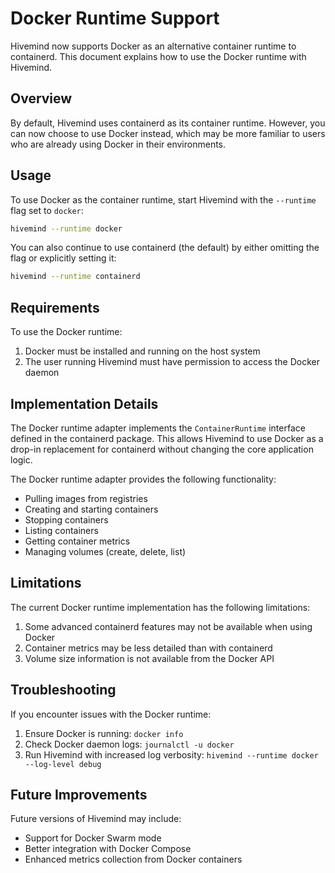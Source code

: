 # Docker Runtime Support

Hivemind now supports Docker as an alternative container runtime to containerd. This document explains how to use the Docker runtime with Hivemind.

## Overview

By default, Hivemind uses containerd as its container runtime. However, you can now choose to use Docker instead, which may be more familiar to users who are already using Docker in their environments.

## Usage

To use Docker as the container runtime, start Hivemind with the `--runtime` flag set to `docker`:

```bash
hivemind --runtime docker
```

You can also continue to use containerd (the default) by either omitting the flag or explicitly setting it:

```bash
hivemind --runtime containerd
```

## Requirements

To use the Docker runtime:

1. Docker must be installed and running on the host system
2. The user running Hivemind must have permission to access the Docker daemon

## Implementation Details

The Docker runtime adapter implements the `ContainerRuntime` interface defined in the containerd package. This allows Hivemind to use Docker as a drop-in replacement for containerd without changing the core application logic.

The Docker runtime adapter provides the following functionality:

- Pulling images from registries
- Creating and starting containers
- Stopping containers
- Listing containers
- Getting container metrics
- Managing volumes (create, delete, list)

## Limitations

The current Docker runtime implementation has the following limitations:

1. Some advanced containerd features may not be available when using Docker
2. Container metrics may be less detailed than with containerd
3. Volume size information is not available from the Docker API

## Troubleshooting

If you encounter issues with the Docker runtime:

1. Ensure Docker is running: `docker info`
2. Check Docker daemon logs: `journalctl -u docker`
3. Run Hivemind with increased log verbosity: `hivemind --runtime docker --log-level debug`

## Future Improvements

Future versions of Hivemind may include:

- Support for Docker Swarm mode
- Better integration with Docker Compose
- Enhanced metrics collection from Docker containers